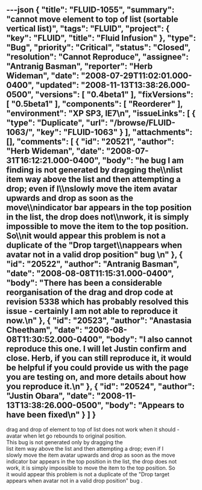 ---json
{
  "title": "FLUID-1055",
  "summary": "cannot move element to top of list (sortable vertical list)",
  "tags": "FLUID",
  "project": {
    "key": "FLUID",
    "title": "Fluid Infusion"
  },
  "type": "Bug",
  "priority": "Critical",
  "status": "Closed",
  "resolution": "Cannot Reproduce",
  "assignee": "Antranig Basman",
  "reporter": "Herb Wideman",
  "date": "2008-07-29T11:02:01.000-0400",
  "updated": "2008-11-13T13:38:26.000-0500",
  "versions": [
    "0.4beta1"
  ],
  "fixVersions": [
    "0.5beta1"
  ],
  "components": [
    "Reorderer"
  ],
  "environment": "XP SP3, IE7\n",
  "issueLinks": [
    {
      "type": "Duplicate",
      "url": "/browse/FLUID-1063/",
      "key": "FLUID-1063"
    }
  ],
  "attachments": [],
  "comments": [
    {
      "id": "20521",
      "author": "Herb Wideman",
      "date": "2008-07-31T16:12:21.000-0400",
      "body": "he bug I am finding is not generated by dragging the\\\nlist item way above the list and then attempting a drop; even if I\\\nslowly move the item avatar upwards and drop as soon as the move\\\nindicator bar appears in the top position in the list, the drop does not\\\nwork, it is simply impossible to move the item to the top position. So\\\nit would appear this problem is not a duplicate of the \"Drop target\\\nappears when avatar not in a valid drop position\" bug&#x20;\n"
    },
    {
      "id": "20522",
      "author": "Antranig Basman",
      "date": "2008-08-08T11:15:31.000-0400",
      "body": "There has been a considerable reorganisation of the drag and drop code at revision 5338 which has probably resolved this issue - certainly I am not able to reproduce it now.\n"
    },
    {
      "id": "20523",
      "author": "Anastasia Cheetham",
      "date": "2008-08-08T11:30:52.000-0400",
      "body": "I also cannot reproduce this one. I will let Justin confirm and close. Herb, if you can still reproduce it, it would be helpful if you could provide us with the page you are testing on, and more details about how you reproduce it.\n"
    },
    {
      "id": "20524",
      "author": "Justin Obara",
      "date": "2008-11-13T13:38:26.000-0500",
      "body": "Appears to have been fixed\n"
    }
  ]
}
---
drag and drop of element to top of list does not work when it should - avatar when let go rebounds to original position.\
This bug is not generated only by dragging the\
list item way above the list and then attempting a drop; even if I\
slowly move the item avatar upwards and drop as soon as the move\
indicator bar appears in the top position in the list, the drop does not\
work, it is simply impossible to move the item to the top position. So\
it would appear this problem is not a duplicate of the "Drop target\
appears when avatar not in a valid drop position" bug .

        
